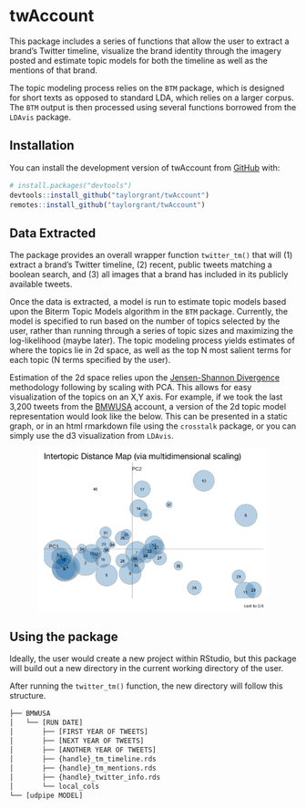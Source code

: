 
<!-- README.md is generated from README.Rmd. Please edit that file -->

# twAccount

This package includes a series of functions that allow the user to
extract a brand’s Twitter timeline, visualize the brand identity through
the imagery posted and estimate topic models for both the timeline as
well as the mentions of that brand.

The topic modeling process relies on the `BTM` package, which is
designed for short texts as opposed to standard LDA, which relies on a
larger corpus. The `BTM` output is then processed using several
functions borrowed from the `LDAvis` package.

## Installation

You can install the development version of twAccount from
[GitHub](https://github.com/) with:

``` r
# install.packages("devtools")
devtools::install_github("taylorgrant/twAccount")
remotes::install_github("taylorgrant/twAccount")
```

## Data Extracted

The package provides an overall wrapper function `twitter_tm()` that
will (1) extract a brand’s Twitter timeline, (2) recent, public tweets
matching a boolean search, and (3) all images that a brand has included
in its publicly available tweets.

Once the data is extracted, a model is run to estimate topic models
based upon the Biterm Topic Models algorithm in the `BTM` package.
Currently, the model is specified to run based on the number of topics
selected by the user, rather than running through a series of topic
sizes and maximizing the log-likelihood (maybe later). The topic
modeling process yields estimates of where the topics lie in 2d space,
as well as the top N most salient terms for each topic (N terms
specified by the user).

Estimation of the 2d space relies upon the
<a href="https://en.wikipedia.org/wiki/Jensen%E2%80%93Shannon_divergence" target="_blank">Jensen-Shannon Divergence</a>
methodology following by scaling with PCA. This allows for easy
visualization of the topics on an X,Y axis. For example, if we took the
last 3,200 tweets from the
<a href="https://twitter.com/BMWUSA?ref_src=twsrc%5Egoogle%7Ctwcamp%5Eserp%7Ctwgr%5Eauthor" target="_blank">BMWUSA</a>
account, a version of the 2d topic model representation would look like
the below. This can be presented in a static graph, or in an html
rmarkdown file using the `crosstalk` package, or you can simply use the
d3 visualization from `LDAvis`.

<img src="man/figures/README-example-1.png" width="80%" style="display: block; margin: auto;" />

## Using the package

Ideally, the user would create a new project within RStudio, but this
package will build out a new directory in the current working directory
of the user.

After running the `twitter_tm()` function, the new directory will follow
this structure.

    ├── BMWUSA
    │   └── [RUN DATE]
    │       ├── [FIRST YEAR OF TWEETS]
    │       ├── [NEXT YEAR OF TWEETS]
    │       ├── [ANOTHER YEAR OF TWEETS]
    │       ├── {handle}_tm_timeline.rds
    │       ├── {handle}_tm_mentions.rds
    │       ├── {handle}_twitter_info.rds
    │       └── local_cols
    └── [udpipe MODEL]
